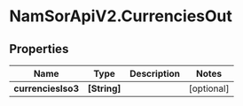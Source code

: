 # NamSorApiV2.CurrenciesOut

## Properties
Name | Type | Description | Notes
------------ | ------------- | ------------- | -------------
**currenciesIso3** | **[String]** |  | [optional] 


